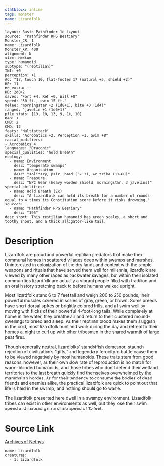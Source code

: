 ```yaml
---
statblock: inline
tags: monster
name: Lizardfolk
---
```

```statblock
layout: Basic Pathfinder 1e Layout
source:  "Pathfinder RPG Bestiary"
Monster_CR: 1
name: Lizardfolk
Monster_XP: 400
alignment: N
size: Medium
type: humanoid
subtype: "(reptilian)"
INI: +0
perception: +1
AC: "17, touch 10, flat-footed 17 (natural +5, shield +2)"
HP: 11
HP_extra: ""
HD: 2d8+2
saves: "Fort +4, Ref +0, Will +0"
speed: "30 ft., swim 15 ft."
melee: "morningstar +2 (1d8+1), bite +0 (1d4)"
ranged: "javelin +1 (1d6+1)"
pf1e_stats: [13, 10, 13, 9, 10, 10]
BAB: 1
CMB: 2
CMD: 12
feats: "Multiattack"
skills: "Acrobatics +2, Perception +1, Swim +8"
racial_modifiers:
- Acrobatics 4
languages: "Draconic"
special_qualities: "hold breath"
ecology:
  - name: Environment
    desc: "temperate swamps"
  - name: Organisation
    desc: "solitary, pair, band (3-12), or tribe (13-60)"
  - name: Treasure
    desc: "NPC Gear (heavy wooden shield, morningstar, 3 javelins)"
special_abilities:
  - name: Hold Breath (Ex)
    desc: "A lizardfolk can hold its breath for a number of rounds equal to 4 times its Constitution score before it risks drowning."
sources:
  - name: "Pathfinder RPG Bestiary"
    desc: "195"
desc_short: This reptilian humanoid has green scales, a short and toothy snout, and a thick alligator-like tail.
```
# Description
Lizardfolk are proud and powerful reptilian predators that make their communal homes in scattered villages deep within swamps and marshes. Uninterested in colonization of the dry lands and content with the simple weapons and rituals that have served them well for millennia, lizardfolk are viewed by many other races as backwater savages, but within their isolated communities lizardfolk are actually a vibrant people filled with tradition and an oral history stretching back to before humans walked upright.

Most lizardfolk stand 6 to 7 feet tall and weigh 200 to 250 pounds, their powerful muscles covered in scales of gray, green, or brown. Some breeds have short dorsal spikes or brightly colored frills, and all swim well by moving with flicks of their powerful 4-foot-long tails. While completely at home in the water, they breathe air and return to their clustered mound-dwellings to breed and sleep. As their reptilian blood makes them sluggish in the cold, most lizardfolk hunt and work during the day and retreat to their homes at night to curl up with other tribesmen in the shared warmth of large peat fires.

Though generally neutral, lizardfolks’ standoffish demeanor, staunch rejection of civilization’s “gifts,” and legendary ferocity in battle cause them to be viewed negatively by most humanoids. These traits stem from good reasons, however, as their own slow rate of reproduction is no match for warm-blooded humanoids, and those tribes who don’t defend their wetland territories to the last breath quickly find themselves overwhelmed by the mammalian hordes. As for their tendency to consume the bodies of dead friends and enemies alike, the practical lizardfolk are quick to point out that life is hard in the swamp, and nothing should go to waste.

The lizardfolk presented here dwell in a swampy environment. Lizardfolk tribes can exist in other environments as well, but they lose their swim speed and instead gain a climb speed of 15 feet.
# Source Link
[Archives of Nethys](https://aonprd.com/MonsterDisplay.aspx?ItemName=Lizardfolk)
```encounter-table
name: Lizardfolk
creatures:
  - 1: Lizardfolk
```
